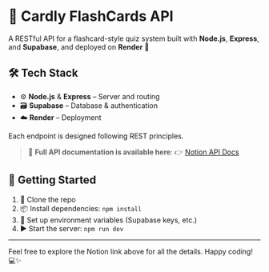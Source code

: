 # 🧠 Cardly FlashCards API

A RESTful API for a flashcard-style quiz system built with **Node.js**, **Express**, and **Supabase**, and deployed on **Render** 🚀

## 🛠 Tech Stack

- ⚙️ **Node.js** & **Express** – Server and routing
- 🗃️ **Supabase** – Database & authentication
- ☁️ **Render** – Deployment

Each endpoint is designed following REST principles.

> 📄 **Full API documentation is available here**:
> 👉 [Notion API Docs](https://www.notion.so/Database-Back-End-1d17889bdc6080e78f8fef21b380b0a2?pvs=4)

## 🧰 Getting Started

1. 🔄 Clone the repo
2. 📦 Install dependencies: `npm install`
3. 🔐 Set up environment variables (Supabase keys, etc.)
4. ▶️ Start the server: `npm run dev`

---

Feel free to explore the Notion link above for all the details. Happy coding! 💻✨
